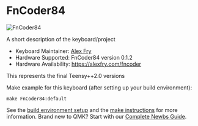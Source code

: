 # FnCoder84

![FnCoder84](https://imgur.com/gallery/ZQbdTUh)

A short description of the keyboard/project

* Keyboard Maintainer: [Alex Fry](https://github.com/alexfry/)
* Hardware Supported: FnCoder84 version 0.1.2
* Hardware Availability: https://alexfry.com/fncoder

This represents the final Teensy++2.0 versions

Make example for this keyboard (after setting up your build environment):

    make FnCoder84:default

See the [build environment setup](https://docs.qmk.fm/#/getting_started_build_tools) and the [make instructions](https://docs.qmk.fm/#/getting_started_make_guide) for more information. Brand new to QMK? Start with our [Complete Newbs Guide](https://docs.qmk.fm/#/newbs).
